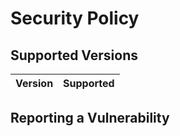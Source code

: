 # Security Policy

## Supported Versions


| Version | Supported          |
| ------- | ------------------ |

## Reporting a Vulnerability

